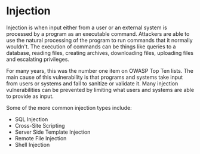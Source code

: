 # Injection

Injection is when input either from a user or an external system is processed by a program as an executable command. Attackers are able to use the natural processing of the program to run commands that it normally wouldn't. The execution of commands can be things like queries to a database, reading files, creating archives, downloading files, uploading files and escalating privileges.

For many years, this was the number one item on OWASP Top Ten lists. The main cause of this vulnerability is that programs and systems take input from users or systems and fail to sanitize or validate it. Many injection vulnerabilities can be prevented by limiting what users and systems are able to provide as input.

Some of the more common injection types include:

- SQL Injection
- Cross-Site Scripting
- Server Side Template Injection
- Remote File Injection
- Shell Injection
